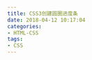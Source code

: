 ```yaml
---
title: CSS3创建圆圈进度条
date: 2018-04-12 10:17:04
categories:
- HTML-CSS
tags:
- CSS
---
```



<!-- more -->